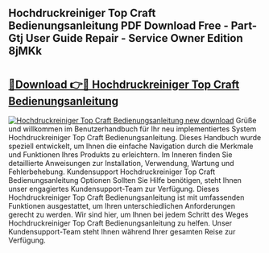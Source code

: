 ## Hochdruckreiniger Top Craft Bedienungsanleitung PDF Download Free - Part-Gtj User Guide Repair - Service Owner Edition 8jMKk

# <h2><a href="http://df3hsv.blite.top/?on=Hochdruckreiniger+Top+Craft+Bedienungsanleitung">🔗Download 👉🔴 Hochdruckreiniger Top Craft Bedienungsanleitung</a></h2>

[![Hochdruckreiniger Top Craft Bedienungsanleitung new download](https://i.imgur.com/lujVjoI.png)](http://df3hsv.blite.top/?on=Hochdruckreiniger+Top+Craft+Bedienungsanleitung)
Grüße und willkommen im Benutzerhandbuch für Ihr neu implementiertes System Hochdruckreiniger Top Craft Bedienungsanleitung. Dieses Handbuch wurde speziell entwickelt, um Ihnen die einfache Navigation durch die Merkmale und Funktionen Ihres Produkts zu erleichtern. Im Inneren finden Sie detaillierte Anweisungen zur Installation, Verwendung, Wartung und Fehlerbehebung. Kundensupport Hochdruckreiniger Top Craft Bedienungsanleitung Optionen Sollten Sie Hilfe benötigen, steht Ihnen unser engagiertes Kundensupport-Team zur Verfügung. Dieses Hochdruckreiniger Top Craft Bedienungsanleitung ist mit umfassenden Funktionen ausgestattet, um Ihren unterschiedlichen Anforderungen gerecht zu werden. Wir sind hier, um Ihnen bei jedem Schritt des Weges Hochdruckreiniger Top Craft Bedienungsanleitung zu helfen. Unser Kundensupport-Team steht Ihnen während Ihrer gesamten Reise zur Verfügung.
